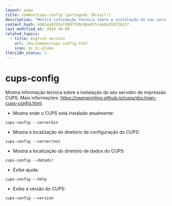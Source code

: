 ```yaml
---
layout: page
title: common/cups-config (português (Brasil))
description: "Mostra informação técnica sobre a instalação do seu servidor de impressão CUPS."
content_hash: 6d014a8393efd987f09c60e075c4e02d1072b137
last_modified_at: 2024-10-09
related_topics:
  - title: English version
    url: /en/common/cups-config.html
    icon: bi bi-globe
tldri18n_status: 2
---
```

# cups-config

Mostra informação técnica sobre a instalação do seu servidor de impressão CUPS.
Mais informações: <https://openprinting.github.io/cups/doc/man-cups-config.html>.

- Mostra onde o CUPS está instalado atualmente:

`cups-config --serverbin`

- Mostra a localização do diretório de configuração do CUPS:

`cups-config --serverroot`

- Mostra a localização do diretório de dados do CUPS:

`cups-config --datadir`

- Exibe ajuda:

`cups-config --help`

- Exibe a versão do CUPS:

`cups-config --version`
